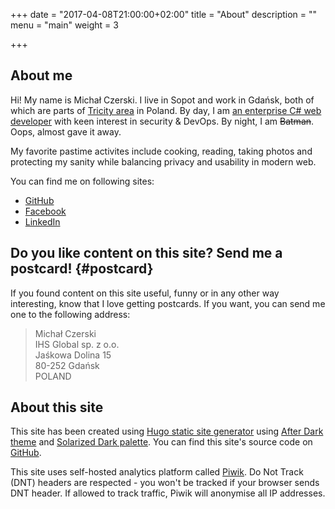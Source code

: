 +++
date = "2017-04-08T21:00:00+02:00"
title = "About"
description = ""
menu = "main"
weight = 3

+++

## About me

Hi! My name is Michał Czerski. I live in Sopot and work in Gdańsk, both of
which are parts of [Tricity area][tricity] in Poland. By day, I am
[an enterprise C# web developer][ihs-gdansk] with keen interest in security
& DevOps. By night, I am ~~Batman~~. Oops, almost gave it away.

My favorite pastime activites include cooking, reading, taking photos and
protecting my sanity while balancing privacy and usability in modern web.

You can find me on following sites:

* [GitHub](https://github.com/czers) 
* [Facebook](https://www.facebook.com/michal.czerski)
* [LinkedIn](https://www.linkedin.com/in/michalczerski)

## Do you like content on this site? Send me a postcard! {#postcard}

If you found content on this site useful, funny or in any other way
interesting, know that I love getting postcards. If you want, you can send me
one to the following address:

> Michał Czerski  
> IHS Global sp. z o.o.  
> Jaśkowa Dolina 15  
> 80-252 Gdańsk  
> POLAND

## About this site

This site has been created using [Hugo static site generator][hugo] using
[After Dark theme][after-dark] and [Solarized Dark palette][solarized].
You can find this site's source code on [GitHub][site-repo].

This site uses self-hosted analytics platform called [Piwik][piwik].
Do Not Track (DNT) headers are respected - you won't be tracked if your
browser sends DNT header. If allowed to track traffic, Piwik will anonymise
all IP addresses.

[tricity]: https://en.wikipedia.org/wiki/Tricity,_Poland
[ihs-gdansk]: http://ihsgdansk.com/
[hugo]: https://gohugo.io/
[after-dark]: https://comfusion.github.io/after-dark/
[solarized]: http://ethanschoonover.com/solarized
[site-repo]: https://github.com/czers/czers.github.io
[piwik]: https://piwik.org/
